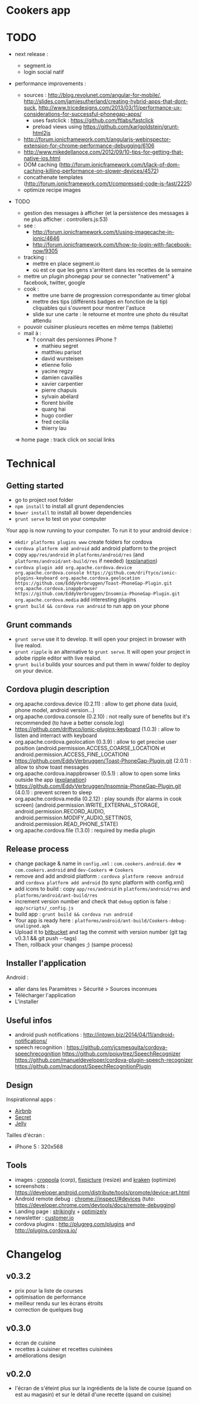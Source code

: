 # Cookers app

# TODO

- next release :
    - segment.io
    - login social natif

- performance improvements :
    - sources : http://blog.revolunet.com/angular-for-mobile/, http://slides.com/jamiesutherland/creating-hybrid-apps-that-dont-suck, http://www.tricedesigns.com/2013/03/11/performance-ux-considerations-for-successful-phonegap-apps/
        - uses fastclick : https://github.com/ftlabs/fastclick
        - preload views using https://github.com/karlgoldstein/grunt-html2js
    - http://forum.ionicframework.com/t/angularjs-webinspector-extension-for-chrome-performance-debugging/6106
    - http://www.mikedellanoce.com/2012/09/10-tips-for-getting-that-native-ios.html
    - DOM caching (http://forum.ionicframework.com/t/lack-of-dom-caching-killing-performance-on-slower-devices/4572)
    - concathenate templates (http://forum.ionicframework.com/t/compressed-code-is-fast/2225)
    - optimize recipe images
    
- TODO
    - gestion des messages à afficher (et la persistence des messages à ne plus afficher : controllers.js:53)
    - see :
        - http://forum.ionicframework.com/t/using-imagecache-in-ionic/4646
        - http://forum.ionicframework.com/t/how-to-login-with-facebook-now/9305
    - tracking :
        - mettre en place segment.io
        - où est ce que les gens s'arrêtent dans les recettes de la semaine
    - mettre un plugin phonegap pour se connecter "nativement" à facebook, twitter, google
    - cook :
        - mettre une barre de progression correspondante au timer global
        - mettre des tips (différents badges en fonction de la tip) cliquables qui s'ouvrent pour montrer l'astuce
        - slide sur une carte : le retourne et montre une photo du résultat attendu
    - pouvoir cuisiner plusieurs recettes en même temps (tablette)
    - mail à :
        - ? connait des persionnes iPhone ?
            - mathieu segret
            - matthieu parisot
            - david wursteisen
            - etienne folio
            - yacine regzy
            - damien cavaillès
            - xavier carpentier
            - pierre chapuis
            - sylvain abélard
            - florent biville
            - quang hai
            - hugo cordier
            - fred cecilia
            - thierry lau
    
    => home page : track click on social links

# Technical

## Getting started

- go to project root folder
- `npm install` to install all grunt dependencies
- `bower install` to install all bower dependencies
- `grunt serve` to test on your computer

Your app is now running to your computer. To run it to your android device :

- `mkdir platforms plugins www` create folders for cordova
- `cordova platform add android` add android platform to the project
- copy `app/res/android` in `platforms/android/res` (and `platforms/android/ant-build/res` if needed) ([explanation](http://intown.biz/2014/03/07/changing-the-cordova-app-icon/))
- `cordova plugin add org.apache.cordova.device org.apache.cordova.console https://github.com/driftyco/ionic-plugins-keyboard org.apache.cordova.geolocation https://github.com/EddyVerbruggen/Toast-PhoneGap-Plugin.git org.apache.cordova.inappbrowser https://github.com/EddyVerbruggen/Insomnia-PhoneGap-Plugin.git org.apache.cordova.media` add interesting plugins
- `grunt build && cordova run android` to run app on your phone

## Grunt commands

- `grunt serve` use it to develop. It will open your project in browser with live realod.
- `grunt ripple` is an alternative to `grunt serve`. It will open your project in adobe ripple editor with live realod.
- `grunt build` builds your sources and put them in www/ folder to deploy on your device.

## Cordova plugin description

- org.apache.cordova.device (0.2.11) : allow to get phone data (uuid, phone model, android version...)
- org.apache.cordova.console (0.2.10) : not really sure of benefits but it's recommended (to have a better console.log)
- https://github.com/driftyco/ionic-plugins-keyboard (1.0.3) : allow to listen and interract with keyboard
- org.apache.cordova.geolocation (0.3.9) : allow to get precise user position (android.permission.ACCESS_COARSE_LOCATION et android.permission.ACCESS_FINE_LOCATION)
- https://github.com/EddyVerbruggen/Toast-PhoneGap-Plugin.git (2.0.1) : allow to show toast messages
- org.apache.cordova.inappbrowser (0.5.1) : allow to open some links outside the app ([explanation](http://intown.biz/2014/03/30/cordova-ionic-links-in-browser/))
- https://github.com/EddyVerbruggen/Insomnia-PhoneGap-Plugin.git (4.0.1) : prevent screen to sleep
- org.apache.cordova.media (0.2.12) : play sounds (for alarms in cook screen) (android.permission.WRITE_EXTERNAL_STORAGE, android.permission.RECORD_AUDIO, android.permission.MODIFY_AUDIO_SETTINGS, android.permission.READ_PHONE_STATE)
- org.apache.cordova.file (1.3.0) : required by media plugin

## Release process

- change package & name in `config.xml` : `com.cookers.android.dev` => `com.cookers.android` and `dev-Cookers` => `Cookers`
- remove and add android platform : `cordova platform remove android` and `cordova platform add android` (to sync platform with config.xml)
- add icons to build : copy `app/res/android` in `platforms/android/res` and `platforms/android/ant-build/res`
- increment version number and check that `debug` option is false : `app/scripts/_config.js`
- build app : `grunt build && cordova run android`
- Your app is ready here : `platforms/android/ant-build/Cookers-debug-unaligned.apk`
- Upload it to [bitbucket](https://bitbucket.org/retail-scan/ionicapp/downloads) and tag the commit with version number (git tag v0.3.1 && git push --tags)
- Then, rollback your changes ;) (sampe process)

## Installer l'application

Android :

- aller dans les Paramètres > Sécurité > Sources inconnues
- Télécharger l'application
- L'installer

## Useful infos

- android push notifications : http://intown.biz/2014/04/11/android-notifications/
- speech recognition : https://github.com/jcsmesquita/cordova-speechrecognition https://github.com/poiuytrez/SpeechRecognizer https://github.com/manueldeveloper/cordova-plugin-speech-recognizer https://github.com/macdonst/SpeechRecognitionPlugin

## Design

Inspirationnal apps :

- [Airbnb](https://play.google.com/store/apps/details?id=com.airbnb.android)
- [Secret](https://play.google.com/store/apps/details?id=ly.secret.android)
- [Jelly](https://play.google.com/store/apps/details?id=com.jellyhq.starfish)

Tailles d'écran :

- iPhone 5 : 320x568

## Tools 

- images : [croppola](http://www.croppola.com/) (corp), [fixpicture](http://www.fixpicture.org/) (resize) and [kraken](https://kraken.io/web-interface) (optimize)
- screenshots : https://developer.android.com/distribute/tools/promote/device-art.html
- Android remote debug : [chrome://inspect/#devices](chrome://inspect/#devices) (tuto: https://developer.chrome.com/devtools/docs/remote-debugging)
- Landing page : [strikingly](http://www.strikingly.com/) + [optimizely](https://www.optimizely.fr/)
- newsletter : [customer.io](http://customer.io/)
- cordova plugins : http://plugreg.com/plugins and http://plugins.cordova.io/

# Changelog

## v0.3.2

- prix pour la liste de courses
- optimisation de performance
- meilleur rendu sur les écrans étroits
- correction de quelques bug

## v0.3.0

- écran de cuisine
- recettes à cuisiner et recettes cuisinées
- améliorations design

## v0.2.0

- l'écran de s'éteint plus sur la ingrédients de la liste de course (quand on est au magasin) et sur le détail d'une recette (quand on cuisine)
